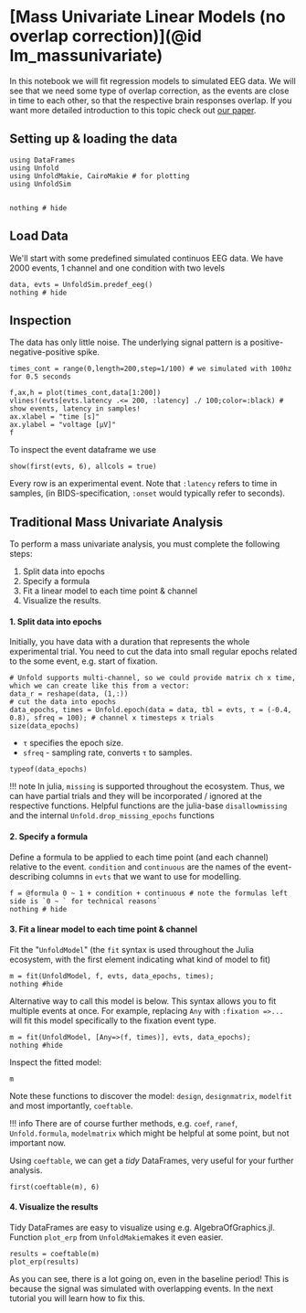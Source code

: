 # [Mass Univariate Linear Models (no overlap correction)](@id lm_massunivariate)

In this notebook we will fit regression models to simulated EEG data. We will see that we need some type of overlap correction, as the events are close in time to each other, so that the respective brain responses overlap.
If you want more detailed introduction to this topic check out [our paper](https://peerj.com/articles/7838/).



## Setting up & loading the data
```@example Main
using DataFrames
using Unfold
using UnfoldMakie, CairoMakie # for plotting
using UnfoldSim


nothing # hide
```


## Load Data
We'll start with some predefined simulated continuos EEG data. We have 2000 events, 1 channel and one condition with two levels
```@example Main
data, evts = UnfoldSim.predef_eeg()
nothing # hide
```
## Inspection
The data has only little noise. The underlying signal pattern is a positive-negative-positive spike.
```@example Main
times_cont = range(0,length=200,step=1/100) # we simulated with 100hz for 0.5 seconds

f,ax,h = plot(times_cont,data[1:200])
vlines!(evts[evts.latency .<= 200, :latency] ./ 100;color=:black) # show events, latency in samples!
ax.xlabel = "time [s]"
ax.ylabel = "voltage [µV]"
f
```

To inspect the event dataframe we use
```@example Main
show(first(evts, 6), allcols = true)
```
Every row is an experimental event. Note that `:latency` refers to time in samples, (in BIDS-specification,  `:onset` would typically refer to seconds).


## Traditional Mass Univariate Analysis
To perform a mass univariate analysis, you must complete the following steps:

1. Split data into epochs 
2. Specify a formula 
3. Fit a linear model to each time point & channel
4. Visualize the results.


#### 1. Split data into epochs 
Initially, you have data with a duration that represents the whole experimental trial. You need to cut the data into small regular epochs related to the some event, e.g. start of fixation.

```@example Main
# Unfold supports multi-channel, so we could provide matrix ch x time, which we can create like this from a vector:
data_r = reshape(data, (1,:))
# cut the data into epochs
data_epochs, times = Unfold.epoch(data = data, tbl = evts, τ = (-0.4, 0.8), sfreq = 100); # channel x timesteps x trials
size(data_epochs)
```
- `τ` specifies the epoch size.
- `sfreq` - sampling rate, converts `τ` to samples.


```@example Main
typeof(data_epochs)
```
!!! note
    In julia, `missing` is supported throughout the ecosystem. Thus, we can have partial trials and they will be incorporated / ignored at the respective functions. Helpful functions are the julia-base `disallowmissing` and the internal `Unfold.drop_missing_epochs` functions


#### 2. Specify a formula
Define a formula to be applied to each time point (and each channel) relative to the event. `condition` and `continuous` are the names of the event-describing columns in `evts` that we want to use for modelling.

```@example Main
f = @formula 0 ~ 1 + condition + continuous # note the formulas left side is `0 ~ ` for technical reasons`
nothing # hide
```

#### 3. Fit a linear model to each time point & channel

Fit the "`UnfoldModel`" (the `fit` syntax is used throughout the Julia ecosystem, with the first element indicating what kind of model to fit)
```@example Main
m = fit(UnfoldModel, f, evts, data_epochs, times); 
nothing #hide
```

Alternative way to call this model is below. This syntax allows you to fit multiple events at once. For example, replacing `Any` with `:fixation =>...` will fit this model specifically to the fixation event type.
```@example Main
m = fit(UnfoldModel, [Any=>(f, times)], evts, data_epochs); 
nothing #hide
```

Inspect the fitted model:
```@example Main
m
```
Note these functions to discover the model: `design`, `designmatrix`, `modelfit` and most importantly, `coeftable`. 

!!! info
        There are of course further methods, e.g. `coef`, `ranef`, `Unfold.formula`, `modelmatrix` which might be helpful at some point, but not important now.

Using `coeftable`, we can get a *tidy* DataFrames, very useful for your further analysis.

```@example Main
first(coeftable(m), 6)
```

#### 4. Visualize the results
Tidy DataFrames are easy to visualize using e.g. AlgebraOfGraphics.jl. Function `plot_erp` from `UnfoldMakie`makes it even easier.  

```@example Main
results = coeftable(m)
plot_erp(results)
```
As you can see, there is a lot going on, even in the baseline period! This is because the signal was simulated with overlapping events. In the next tutorial you will learn how to fix this.
